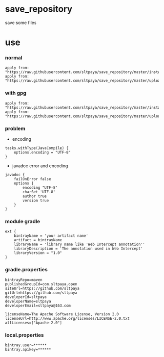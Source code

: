 # save_repository
save some files

# use


### normal
```
apply from: "https://raw.githubusercontent.com/sltpaya/save_repository/master/install1.gradle"
apply from: "https://raw.githubusercontent.com/sltpaya/save_repository/master/upload1.gradle"
```


### with gpg
```
apply from: "https://raw.githubusercontent.com/sltpaya/save_repository/master/install1.gradle"
apply from: "https://raw.githubusercontent.com/sltpaya/save_repository/master/upload2.gradle"
```


### problem

* encoding
```
tasks.withType(JavaCompile) {
    options.encoding = "UTF-8"
}
```
* javadoc error and encoding
```
javadoc {
    failOnError false
    options {
        encoding "UTF-8"
        charSet 'UTF-8'
        author true
        version true
    }
}
```

### module gradle

```
ext {
    bintrayName = 'your artifact name'
    artifact = bintrayName
    libraryName = 'library name like 'Web Intercept annotation''
    libraryDescription = 'The annotation used in Web Intercept'
    libraryVersion = "1.0"
}
```

### gradle.properties

```
bintrayRepo=maven
publishedGroupId=com.sltpaya.open
siteUrl=https://github.com/sltpaya
gitUrl=https://github.com/sltpaya
developerId=sltpaya
developerName=sltpaya
developerEmail=sltpaya@163.com

licenseName=The Apache Software License, Version 2.0
licenseUrl=http://www.apache.org/licenses/LICENSE-2.0.txt
allLicenses=["Apache-2.0"]
```

### local.properties

```
bintray.user=******
bintray.apikey=******

```
